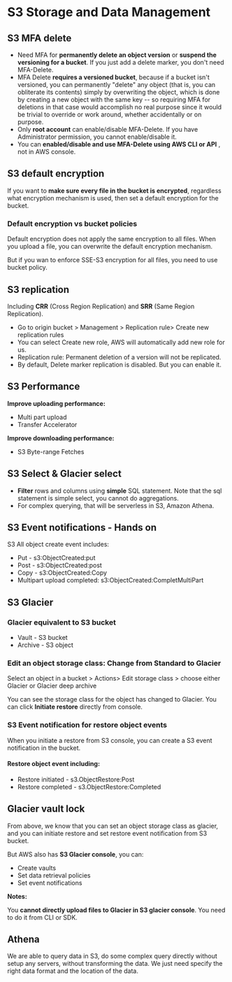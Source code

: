 # S3 Storage and Data Management

## S3 MFA delete

* Need MFA for **permanently delete an object version** or **suspend the versioning for a bucket**. If you just add a delete marker, you don't need MFA-Delete.
* MFA Delete **requires a versioned bucket**, because if a bucket isn't versioned, you can permanently "delete" any object (that is, you can obliterate its contents) simply by overwriting the object, which is done by creating a new object with the same key -- so requiring MFA for deletions in that case would accomplish no real purpose since it would be trivial to override or work around, whether accidentally or on purpose.
* Only **root account** can enable/disable MFA-Delete. If you have Administrator permission, you cannot enable/disable it. 
* You can **enabled/disable and use MFA-Delete using AWS CLI or API** , not in AWS console. 



## S3 default encryption

If you want to **make sure every file in the bucket is encrypted**, regardless what encryption mechanism is used, then set a default encryption for the bucket. 

### Default encryption vs bucket policies

Default encryption does not apply the same encryption to all files. When you upload a file, you can overwrite the default encryption mechanism. 

But if you wan to enforce SSE-S3 encryption for all files, you need to use bucket policy. 

## S3 replication

Including **CRR** (Cross Region Replication) and **SRR** (Same Region Replication).

* Go to origin bucket > Management > Replication rule> Create new replication rules
* You can select Create new role, AWS will automatically add new role for us.  
* Replication rule: Permanent deletion of a version will not be replicated. 
* By default, Delete marker replication is disabled. But you can enable it. 

## S3 Performance

**Improve uploading performance:**

* Multi part upload
* Transfer Accelerator

**Improve downloading performance:**

* S3 Byte-range Fetches

## S3 Select & Glacier select

* **Filter** rows and columns using **simple** SQL statement. Note that the sql statement is simple select, you cannot do aggregations.
* For complex querying, that will be serverless in S3, Amazon Athena. 

## S3 Event notifications - Hands on

S3 All object create event includes:

* Put - s3:ObjectCreated:put
* Post - s3:ObjectCreated:post
* Copy - s3:ObjectCreated:Copy
* Multipart upload completed: s3:ObjectCreated:CompletMultiPart

## S3 Glacier

### Glacier equivalent to S3 bucket

* Vault - S3 bucket
* Archive - S3 object

### Edit an object storage class:  Change from Standard to Glacier 

Select an object in a bucket > Actions> Edit storage class > choose either Glacier or Glacier deep archive

You can see the storage class for the object has changed to Glacier. You can click **Initiate restore** directly from console.

### S3 Event notification for restore object events

When you initiate a restore from S3 console, you can create a S3 event notification in the bucket.

#### Restore object event including: 

* Restore initiated - s3.ObjectRestore:Post
* Restore completed - s3.ObjectRestore:Completed

## Glacier vault lock

From above, we know that you can set an object storage class as glacier, and you can initiate restore and set restore event notification from S3 bucket. 

But AWS also has **S3 Glacier console**, you can:

* Create vaults
* Set data retrieval policies
* Set event notifications

**Notes:**

You **cannot directly upload files to Glacier in S3 glacier console**. You need to do it from CLI or SDK.

## Athena

We are able to query data in S3, do some complex query directly without setup any servers, without transforming the data. We just need specify the right data format and the location of the data.  

